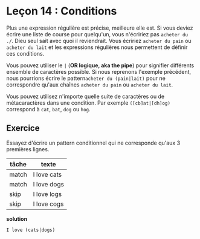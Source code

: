 # Leçon 14 : Conditions

Plus une expression régulière est précise, meilleure elle est. Si vous deviez écrire une liste de course pour quelqu'un, vous n'écririez pas `acheter du ./`. Dieu seul sait avec quoi il reviendrait. Vous écririez `acheter du pain` ou `acheter du lait` et les expressions régulières nous permettent de définir ces conditions.

Vous pouvez utiliser le `|` (**OR logique, aka the pipe**) pour signifier différents ensemble de caractères possible. Si nous reprenons l'exemple précédent, nous pourrions écrire le pattern`acheter du (pain|lait)` pour ne correspondre qu'aux chaînes `acheter du pain` ou `acheter du lait`.

Vous pouvez utilisez n'importe quelle suite de caractères ou de métacaractères dans une condition. Par exemple `([cb]at|[dh]og)` correspond à `cat`, `bat`, `dog` ou `hog`.

## Exercice

Essayez d'écrire un pattern conditionnel qui ne corresponde qu'aux 3 premières lignes.

| tâche | texte       |
| ----- | ----------- |
| match | I love cats |
| match | I love dogs |
| skip  | I love logs |
| skip  | I love cogs |

**solution**

`I love (cats|dogs)`

